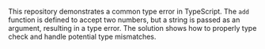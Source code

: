 This repository demonstrates a common type error in TypeScript. The `add` function is defined to accept two numbers, but a string is passed as an argument, resulting in a type error. The solution shows how to properly type check and handle potential type mismatches.